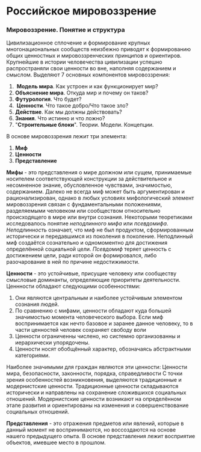 # Российское мировоззрение
### Мировоззрение. Понятие и структура
Цивилизационное сплочение и формирование крупных многонациональных сообществ неизбежно приводят к формированию общих ценностных и мировоззренческих принципов и ориентиров. Крупнейшие в истории человечества цивилизации успешно распространяли свои ценности во вне, наполняя содержанием и смыслом. 
Выделяют 7 основных компонентов мировоззрения: 
1.  **Модель мира**. Как устроен и как функционирует мир?
2. **Объяснение мира**. Откуда мир и почему он таков?
3. **Футурология**. Что будет?
4.  **Ценности**. Что такое добро/Что такое зло?
5. **Действие**. Как мы должны действовать?
6. **Знания**. Что истинно и что ложно?
7. "**Строительные блоки**". Теории. Модели. Концепции.

В основе мировоззрения лежит три элемента: 
1. __Миф__
2. **Ценности**
3. **Представление**

**Мифы** - это представления о мире должном или сущем, принимаемые носителем соответствующей конструкции за действительное и несомненное знание, обусловленное чувствами, значимостью, содержанием. Далеко не всегда миф может быть аргументирован и рационализирован, однако в любых условиях мифологический элемент мировоззрения связан с фундаментальными положениями, разделяемыми человеком или сообществом относительно происходящего в мире или внутри сознания. 
Некоторыми теоретиками исследовалось понятие *неподлинного мифа* или *псевдомифа*. *Неподлинность* означает, что миф не был продуктом, сформированным исторически и передавшимся из поколения в поколение. Неподлинный миф создаётся сознательно и одномоментно для достижения определённой социальной цели. *Псевдомиф* теряет ценность с достижением цели, ради которой он формировался, либо разочарование в ней по причине недостижимости. 

**Ценности** - это устойчивые, присущие человеку или сообществу смысловые доминанты, определяющие приоритеты деятельности. 
Ценнности обладают следующими особенностями:
1. Они являются центральным и наиболее устойчивым элементом сознания людей.
2. По сравнению с мифами, ценности обладают куда большей значимостью момента человеческого выбора. Если миф воспринимается как нечто базовое и заранее данное человеку, то в части ценностей человек сохраняет свободу воли
3. Ценности ограниченны числено, но системно организованны и иерархически упорядочены.
4. Ценности носят обобщённый характер, обозначаясь абстрактными категориями.

Наиболее значимыми для граждан являются эти ценности: Ценности мира, безопасности, законности, порядка, справедливости
С точки зрения особенностей возникновения, выделяются традиционные и модернистские ценности. Традиционные ценности складываются исторически и направлены на сохранение сложившихся социальных отношений. Модернистские ценности возникают на определённом этапе развития и ориентированы на изменения и совершенствование социальных отношений.

**Представления** - это отражения предметов или явлений, которые в данный момент не воспринимаются, но воссоздаются на основе нашего предыдущего опыта. В основе представления лежит восприятие объектов, имевшее место в прошлом. 